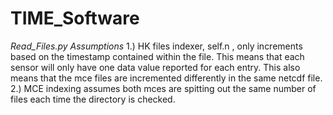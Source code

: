 # TIME_Software

*Read_Files.py Assumptions*
1.) HK files indexer, self.n , only increments based on the timestamp contained within the file. This means that each sensor will only have one data value reported for each entry. This also means that the mce files are incremented differently in the same netcdf file. 
2.) MCE indexing assumes both mces are spitting out the same number of files each time the directory is checked.
